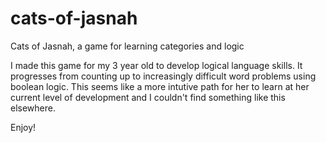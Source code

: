 # cats-of-jasnah
Cats of Jasnah, a game for learning categories and logic

I made this game for my 3 year old to develop logical language skills. It progresses from counting up to increasingly difficult word problems using boolean logic. This seems like a more intutive path for her to learn at her current level of development and I couldn't find something like this elsewhere.

Enjoy!

